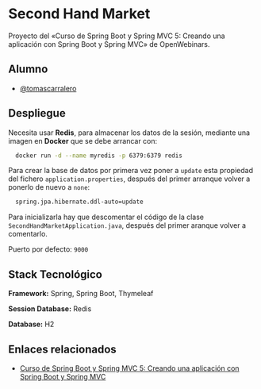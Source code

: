 
# Second Hand Market


Proyecto del «Curso de Spring Boot y Spring MVC 5: Creando una aplicación con Spring Boot y Spring MVC» de OpenWebinars.

## Alumno

- [@tomascarralero](https://github.com/tomascarralero)

  
## Despliegue

Necesita usar **Redis**, para almacenar los datos de la sesión, mediante una imagen en **Docker** que se debe arrancar con:

```bash
  docker run -d --name myredis -p 6379:6379 redis
```

Para crear la base de datos por primera vez poner a `update` esta propiedad del fichero `application.properties`, después del primer arranque volver a ponerlo de nuevo a `none`:

```bash
  spring.jpa.hibernate.ddl-auto=update
```

Para inicializarla hay que descomentar el código de la clase `SecondHandMarketApplication.java`, después del primer aranque volver a comentarlo.

Puerto por defecto: `9000`


## Stack Tecnológico

**Framework:** Spring, Spring Boot, Thymeleaf

**Session Database:** Redis

**Database:** H2

  
## Enlaces relacionados

 - [Curso de Spring Boot y Spring MVC 5: Creando una aplicación con Spring Boot y Spring MVC](https://openwebinars.net/academia/portada/spring-boot/)

  